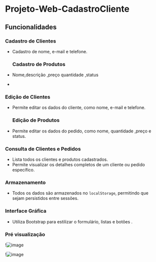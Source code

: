 # Projeto-Web-CadastroCliente



## Funcionalidades

### Cadastro de Clientes
- Cadastro de nome, e-mail e telefone.

  ### Cadastro de Produtos
- Nome,descrição ,preço quantidade ,status
- 
### Edição de Clientes
- Permite editar os dados do cliente, como nome, e-mail e telefone.

  ### Edição de Produtos
- Permite editar os dados do pedido, como nome, quantidade ,preço e status.


### Consulta de Clientes e Pedidos 
- Lista todos os clientes e produtos cadastrados.
- Permite visualizar os detalhes completos de um cliente ou pedido específico.

### Armazenamento
- Todos os dados são armazenados no `localStorage`, permitindo que sejam persistidos entre sessões.

### Interface Gráfica
- Utiliza Bootstrap para estilizar o formulário, listas e botões .


### Pré visualização

!![image](https://github.com/user-attachments/assets/ed45b6f7-535e-4e19-bbf7-a3834c60ee2b)


!![image](https://github.com/user-attachments/assets/9ebce29b-7120-4bbe-be1c-c873d42c306f)


